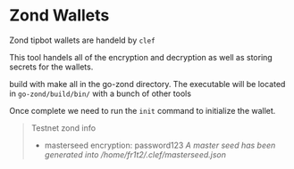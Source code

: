 # Zond Wallets

Zond tipbot wallets are handeld by `clef`

This tool handels all of the encryption and decryption as well as storing secrets for the wallets.

build with make all in the go-zond directory. The executable will be located in `go-zond/build/bin/` with a bunch of other tools 

Once complete we need to run the `init` command to initialize the wallet.

> Testnet zond info
> 
> - masterseed encryption: password123
>   *A master seed has been generated into /home/fr1t2/.clef/masterseed.json*
>
> 
